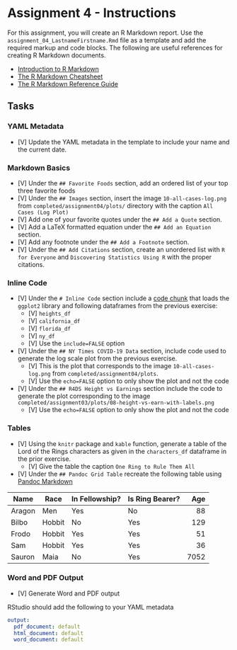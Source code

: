 # Assignment 4 - Instructions

For this assignment, you will create an R Markdown report. Use the `assignment_04_LastnameFirstname.Rmd` file as a template and add the required markup and code blocks. The following are useful references for creating R Markdown documents. 

* [Introduction to R Markdown](https://rmarkdown.rstudio.com/lesson-1.html)
* [The R Markdown Cheatsheet](https://www.rstudio.com/wp-content/uploads/2016/03/rmarkdown-cheatsheet-2.0.pdf)
* [The R Markdown Reference Guide](https://www.rstudio.com/wp-content/uploads/2015/03/rmarkdown-reference.pdf)

## Tasks

### YAML Metadata

- [V] Update the YAML metadata in the template to include your name and the current date. 

### Markdown Basics

- [V] Under the `## Favorite Foods` section, add an ordered list of your top three favorite foods
- [V] Under the `## Images` section, insert the image `10-all-cases-log.png` from `completed/assignment04/plots/` directory with the caption `All Cases (Log Plot)`
- [V] Add one of your favorite quotes under the `## Add a Quote` section.
- [V] Add a LaTeX formatted equation under the `## Add an Equation` section.
- [V] Add any footnote under the `## Add a Footnote` section.
- [V] Under the `## Add Citations` section, create an unordered list with `R for Everyone` and `Discovering Statistics Using R` with the proper citations.  

### Inline Code

- [V] Under the `# Inline Code` section include a [code chunk](https://rmarkdown.rstudio.com/lesson-3.html) that loads the `ggplot2` library and following dataframes from the previous exercise: 
   - [V] `heights_df`
   - [V] `california_df`
   - [V] `florida_df`
   - [V] `ny_df` 
   - [V] Use the `include=FALSE` option
- [V] Under the `## NY Times COVID-19 Data` section, include code used to generate the log scale plot from the previous exercise.  
   - [V] This is the plot that corresponds to the image `10-all-cases-log.png` from `completed/assignment04/plots`.  
   - [V] Use the `echo=FALSE` option to only show the plot and not the code
- [V] Under the `## R4DS Height vs Earnings` section include the code to generate the plot corresponding to the image `completed/assignment03/plots/08-height-vs-earn-with-labels.png`
   - [V] Use the `echo=FALSE` option to only show the plot and not the code

### Tables

- [V] Using the `knitr` package and `kable` function, generate a table of the Lord of the Rings characters as given in the `characters_df` dataframe in the prior exercise.  
   - [V] Give the table the caption `One Ring to Rule Them All`
- [V] Under the `## Pandoc Grid Table` recreate the following table using [Pandoc Markdown](https://pandoc.org/MANUAL.html#tables)

| Name      | Race      | In Fellowship? | Is Ring Bearer? | Age    |
|-----------|-----------|----------------|-----------------|-------:|
| Aragon    | Men       | Yes            | No             | 88     |
| Bilbo        | Hobbit    | No            | Yes            | 129    |
| Frodo        | Hobbit   | Yes           | Yes            | 51     |
| Sam      | Hobbit   | Yes           | Yes            | 36     |
| Sauron    | Maia     | No            | Yes            | 7052   |

### Word and PDF Output

- [V] Generate Word and PDF output

RStudio should add the following to your YAML metadata

```yaml
output:
  pdf_document: default
  html_document: default
  word_document: default
```
